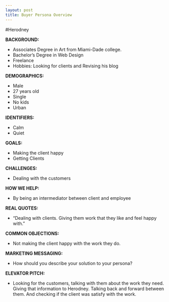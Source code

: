 ```yaml
---
layout: post
title: Buyer Persona Overview
---
```


#Herodney

**BACKGROUND:**
- Associates Degree in Art from Miami-Dade college. 
- Bachelor’s Degree in Web Design
- Freelance
- Hobbies: Looking for clients and Revising his blog

**DEMOGRAPHICS:**
- Male
- 27 years old
- Single
- No kids
- Urban

**IDENTIFIERS:**
- Calm
- Quiet

**GOALS:**
- Making the client happy
- Getting Clients

**CHALLENGES:**
- Dealing with the customers

**HOW WE HELP:**
- By being an intermediator between client and employee

**REAL QUOTES:**
- “Dealing with clients. Giving them work that they like and feel happy with.”

**COMMON OBJECTIONS:**
- Not making the client happy with the work they do.

**MARKETING MESSAGING:**
- How should you describe your solution to your persona?

**ELEVATOR PITCH:**
- Looking for the customers, talking with them about the work they need. Giving that information to Herodney. Talking back and forward between them. And checking if the client was satisfy with the work.
